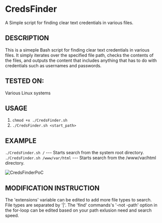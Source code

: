 # CredsFinder
A Simple script for finding clear text credentials in various files.

## DESCRIPTION
This is a simeple Bash script for finding clear text credentials in various files.
It simply iterates over the specified file path, checks the contents of the files, and outputs the content that includes anything that has to do with credentials such as usernames and passwords.

## TESTED ON:
Various Linux systems

## USAGE
1. `chmod +x ./CredsFinder.sh`
2. `./CredsFinder.sh <start_path>`

## EXAMPLE
`./CredsFinder.sh /` --- Starts search from the system root directory.
`./CredsFinder.sh /www/var/html` --- Starts search from the /www/var/html directory.

![CredsFinderPoC](https://user-images.githubusercontent.com/83319068/130558822-f8505f52-2275-49a7-a136-4553f2f175f1.png)

## MODIFICATION INSTRUCTION
The 'extensions' variable can be edited to add more file types to search. File types are separated by '|'.
The 'find' commands's '-not -path' option in the for-loop can be edited based on your path exlusion need and search speed.
